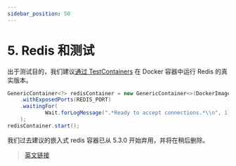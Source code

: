 ```yaml
---
sidebar_position: 50
---
```


# 5. Redis 和测试

出于测试目的，我们建议[通过 TestContainers](https://www.testcontainers.org/features/creating_container/#examples) 在 Docker 容器中运行 Redis 的真实版本。

```java
GenericContainer<?> redisContainer = new GenericContainer<>(DockerImageName.parse(REDIS_DOCKER_NAME))
    .withExposedPorts(REDIS_PORT)
    .waitingFor(
            Wait.forLogMessage(".*Ready to accept connections.*\\n", 1)
    );
redisContainer.start();
```

我们过去建议的嵌入式 redis 容器已从 5.3.0 开始弃用，并将在稍后删除。

> [英文链接](https://micronaut-projects.github.io/micronaut-redis/5.3.2/guide/index.html#testing)

